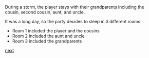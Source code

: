 During a storm, the player stays with their grandparents including the cousin, second cousin, aunt, and uncle.

It was a long day, so the party decides to sleep in 3 different rooms:

* Room 1 included the player and the cousins
* Room 2 included the aunt and uncle
* Room 3 included the grandparents

[next](first/firstvictims.md)